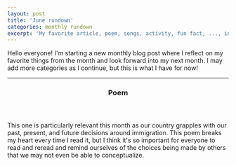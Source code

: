 ```yaml
---
layout: post
title: 'June rundown'
categories: monthly rundown
excerpt: 'My favorite article, poem, songs, activity, fun fact, ..., in June 2018'
---
```

<!-- One -->
  <section id="one">
    <!-- <header class="major">
      <h2>Ipsum lorem dolor aliquam ante commodo<br />
      magna sed accumsan arcu neque.</h2>
    </header> -->
    <p>Hello everyone! I'm starting a new monthly blog post where I reflect on my favorite
    things from the month and look forward into my next month. I may add more categories
    as I continue, but this is what I have for now!</p>
    <!-- <ul class="actions">
      <li><a href="#" class="button">Learn More</a></li>
    </ul> -->
    <hr />
  </section>

<!-- Two -->
  <section id="two">
  <header class="major">
  <h3>Poem</h3>
  </header>
  <p>This one is particularly relevant this month as our country grapples with our past,
  present, and future decisions around immigration. This poem breaks my heart every
  time I read it, but I think it's so important for everyone to read and reread and
  remind ourselves of the choices being made by others that we may not even be able
  to conceptualize.</p>
  </section>
